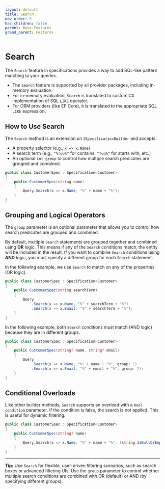 ```yaml
---
layout: default
title: Search
nav_order: 5
has_children: false
parent: Base Features
grand_parent: Features
---
```


# Search

The `Search` feature in specifications provides a way to add SQL-like pattern matching to your queries.
- The `Search` feature is supported by all provider packages, including in-memory evaluation.
- For in-memory evaluation, `Search` is translated to custom C# implementation of SQL `LIKE` operator.
- For ORM providers (like EF Core), it is translated to the appropriate SQL `LIKE` expression.

## How to Use Search

The `Search` method is an extension on `ISpecificationBuilder` and accepts:
- A property selector (e.g., `x => x.Name`)
- A search term (e.g., `"%foo%"` for contains, `"foo%"` for starts with, etc.)
- An optional `int group` to control how multiple search predicates are grouped and combined.

```csharp
public class CustomerSpec : Specification<Customer>
{
    public CustomerSpec(string name)
    {
        Query.Search(x => x.Name, "%" + name + "%");
    }
}
```

## Grouping and Logical Operators

The `group` parameter is an optional parameter that allows you to control how search predicates are grouped and combined.

By default, multiple `Search` statements are grouped together and combined using **OR** logic. This means if any of the `Search` conditions match, the entity will be included in the result. If you want to combine `Search` conditions using **AND** logic, you must specify a different group for each `Search` statement.

In the following example, we use `Search` to match on any of the properties (OR logic).
```csharp
public class CustomerSpec : Specification<Customer>
{
    public CustomerSpec(string searchTerm)
    {
        Query
            .Search(x => x.Name, "%" + searchTerm + "%")
            .Search(x => x.Email, "%" + searchTerm + "%");
    }
}
```

In the following example, both `Search` conditions must match (AND logic) because they are in different groups.
```csharp
public class CustomerSpec : Specification<Customer>
{
    public CustomerSpec(string? name, string? email)
    {
        Query
            .Search(x => x.Name, "%" + name + "%", group: 1)
            .Search(x => x.Email, "%" + email + "%", group: 2);
    }
}
```

## Conditional Overloads
Like other builder methods, `Search` supports an overload with a `bool condition` parameter. If the condition is false, the search is not applied. This is useful for dynamic filtering.

```csharp
public class CustomerSpec : Specification<Customer>
{
    public CustomerSpec(string? name)
    {
        Query.Search(x => x.Name, "%" + name + "%", !string.IsNullOrEmpty(name));
    }
}
```

---

**Tip:** Use `Search` for flexible, user-driven filtering scenarios, such as search boxes or advanced filtering UIs. Use the `group` parameter to control whether multiple search conditions are combined with OR (default) or AND (by specifying different groups).
